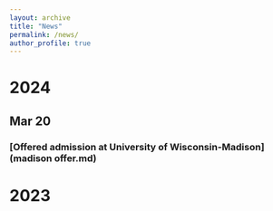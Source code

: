 ```yaml
---
layout: archive
title: "News"
permalink: /news/
author_profile: true
---
```

# 2024

## Mar 20 

### [Offered admission at University of Wisconsin-Madison](madison offer.md)

# 2023